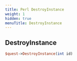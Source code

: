 ```yaml
---
title: Perl DestroyInstance
weight: 1
hidden: true
menuTitle: DestroyInstance
---
```

## DestroyInstance
```perl
$quest->DestroyInstance(int id)
```